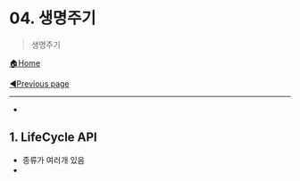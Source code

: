 # 04. 생명주기

>생명주기

[🏠Home](https://github.com/batboy118/Study_Note)

[◀Previous page ](./README.md)

---

<!-- TOC -->

- 

<!-- /TOC -->

## 1. LifeCycle API

- 종류가 여러개 있음
- 